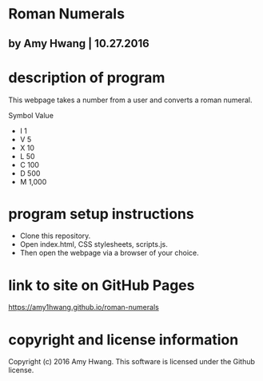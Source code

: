 # Roman Numerals
## by Amy Hwang | 10.27.2016

# description of program
This webpage takes a number from a user and converts a roman numeral.

Symbol  Value
* I       1
* V       5
* X       10
* L       50
* C       100
* D       500
* M       1,000

# program setup instructions
* Clone this repository.
* Open index.html, CSS stylesheets, scripts.js.
* Then open the webpage via a browser of your choice.

# link to site on GitHub Pages
https://amy1hwang.github.io/roman-numerals

# copyright and license information
Copyright (c) 2016 Amy Hwang. This software is licensed under the Github license.
